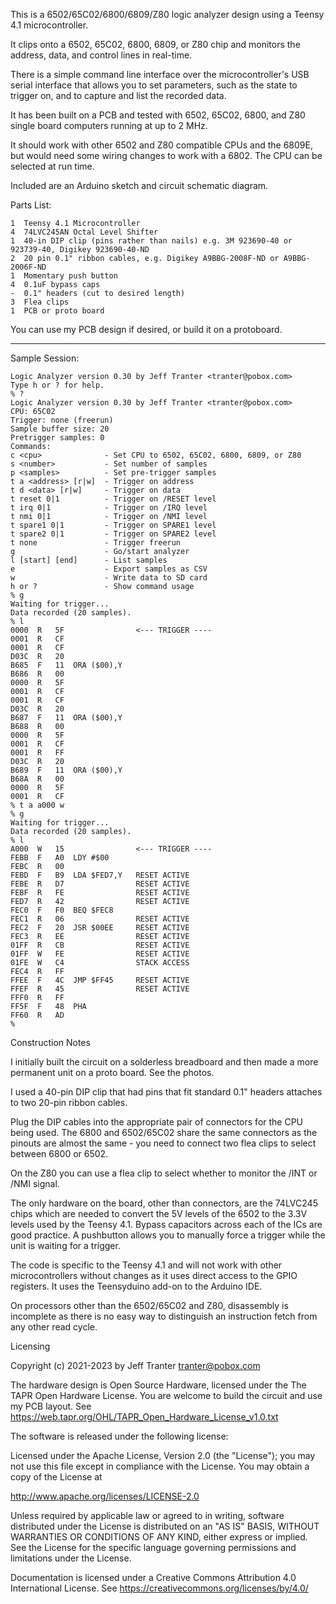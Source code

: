 This is a 6502/65C02/6800/6809/Z80 logic analyzer design using a Teensy
4.1 microcontroller.

It clips onto a 6502, 65C02, 6800, 6809, or Z80 chip and monitors the
address, data, and control lines in real-time.

There is a simple command line interface over the microcontroller's
USB serial interface that allows you to set parameters, such as the
state to trigger on, and to capture and list the recorded data.

It has been built on a PCB and tested with 6502, 65C02, 6800, and Z80
single board computers running at up to 2 MHz.

It should work with other 6502 and Z80 compatible CPUs and the 6809E,
but would need some wiring changes to work with a 6802.
The CPU can be selected at run time.

Included are an Arduino sketch and circuit schematic diagram.

Parts List:

```
1  Teensy 4.1 Microcontroller
4  74LVC245AN Octal Level Shifter
1  40-in DIP clip (pins rather than nails) e.g. 3M 923690-40 or 923739-40, Digikey 923690-40-ND
2  20 pin 0.1" ribbon cables, e.g. Digikey A9BBG-2008F-ND or A9BBG-2006F-ND
1  Momentary push button
4  0.1uF bypass caps
-  0.1" headers (cut to desired length)
3  Flea clips
1  PCB or proto board
```

You can use my PCB design if desired, or build it on a protoboard.

-----------------------------------------------------------------------

Sample Session:

```
Logic Analyzer version 0.30 by Jeff Tranter <tranter@pobox.com>                                     
Type h or ? for help.                                                                               
% ?                                                                                                 
Logic Analyzer version 0.30 by Jeff Tranter <tranter@pobox.com>
CPU: 65C02
Trigger: none (freerun)
Sample buffer size: 20
Pretrigger samples: 0
Commands:
c <cpu>              - Set CPU to 6502, 65C02, 6800, 6809, or Z80
s <number>           - Set number of samples
p <samples>          - Set pre-trigger samples
t a <address> [r|w]  - Trigger on address
t d <data> [r|w]     - Trigger on data
t reset 0|1          - Trigger on /RESET level
t irq 0|1            - Trigger on /IRQ level
t nmi 0|1            - Trigger on /NMI level
t spare1 0|1         - Trigger on SPARE1 level
t spare2 0|1         - Trigger on SPARE2 level
t none               - Trigger freerun
g                    - Go/start analyzer
l [start] [end]      - List samples
e                    - Export samples as CSV
w                    - Write data to SD card
h or ?               - Show command usage
% g
Waiting for trigger...
Data recorded (20 samples).
% l
0000  R   5F                <--- TRIGGER ----
0001  R   CF                
0001  R   CF                
D03C  R   20                
B685  F   11  ORA ($00),Y   
B686  R   00                
0000  R   5F                
0001  R   CF                
0001  R   CF                
D03C  R   20                
B687  F   11  ORA ($00),Y   
B688  R   00                
0000  R   5F                
0001  R   CF                
0001  R   FF                
D03C  R   20                
B689  F   11  ORA ($00),Y   
B68A  R   00                
0000  R   5F                
0001  R   CF                
% t a a000 w
% g
Waiting for trigger...
Data recorded (20 samples).
% l
A000  W   15                <--- TRIGGER ----
FEBB  F   A0  LDY #$00      
FEBC  R   00                
FEBD  F   B9  LDA $FED7,Y   RESET ACTIVE
FEBE  R   D7                RESET ACTIVE
FEBF  R   FE                RESET ACTIVE
FED7  R   42                RESET ACTIVE
FEC0  F   F0  BEQ $FEC8     
FEC1  R   06                RESET ACTIVE
FEC2  F   20  JSR $00EE     RESET ACTIVE
FEC3  R   EE                RESET ACTIVE
01FF  R   CB                RESET ACTIVE
01FF  W   FE                RESET ACTIVE
01FE  W   C4                STACK ACCESS
FEC4  R   FF                
FFEE  F   4C  JMP $FF45     RESET ACTIVE
FFEF  R   45                RESET ACTIVE
FFF0  R   FF                
FF5F  F   48  PHA           
FF60  R   AD                
% 
```

Construction Notes

I initially built the circuit on a solderless breadboard and then made
a more permanent unit on a proto board. See the photos.

I used a 40-pin DIP clip that had pins that fit standard 0.1" headers
attaches to two 20-pin ribbon cables.

Plug the DIP cables into the appropriate pair of connectors for the
CPU being used. The 6800 and 6502/65C02 share the same connectors as
the pinouts are almost the same - you need to connect two flea clips
to select between 6800 or 6502.

On the Z80 you can use a flea clip to select whether to monitor the
/INT or /NMI signal.

The only hardware on the board, other than connectors, are the
74LVC245 chips which are needed to convert the 5V levels of the 6502
to the 3.3V levels used by the Teensy 4.1. Bypass capacitors across
each of the ICs are good practice. A pushbutton allows you to manually
force a trigger while the unit is waiting for a trigger.

The code is specific to the Teensy 4.1 and will not work with other
microcontrollers without changes as it uses direct access to the GPIO
registers. It uses the Teensyduino add-on to the Arduino IDE.

On processors other than the 6502/65C02 and Z80, disassembly is
incomplete as there is no easy way to distinguish an instruction fetch
from any other read cycle.

Licensing

Copyright (c) 2021-2023 by Jeff Tranter <tranter@pobox.com>

The hardware design is Open Source Hardware, licensed under the The TAPR
Open Hardware License. You are welcome to build the circuit and use my
PCB layout.
See https://web.tapr.org/OHL/TAPR_Open_Hardware_License_v1.0.txt


The software is released under the following license:

Licensed under the Apache License, Version 2.0 (the "License");
you may not use this file except in compliance with the License.
You may obtain a copy of the License at

  http://www.apache.org/licenses/LICENSE-2.0

Unless required by applicable law or agreed to in writing, software
distributed under the License is distributed on an "AS IS" BASIS,
WITHOUT WARRANTIES OR CONDITIONS OF ANY KIND, either express or implied.
See the License for the specific language governing permissions and
limitations under the License.


Documentation is licensed under a Creative Commons Attribution 4.0
International License.
See https://creativecommons.org/licenses/by/4.0/
